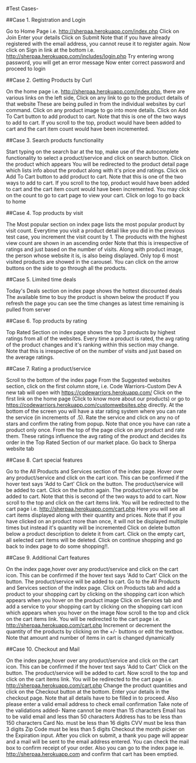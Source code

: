 #Test Cases-


##Case 1. Registration and Login  

Go to Home Page i.e. http://sherpaa.herokuapp.com/index.php
Click on Join
Enter your details
Click on Submit
Note that if you have already registered with the email address, you cannot reuse it to register again.
Now click on Sign in link at the bottom i.e. http://sherpaa.herokuapp.com/includes/login.php
Try entering wrong password, you will get an error message
Now enter correct password and proceed to login

##Case 2. Getting Products by Curl 

On the home page i.e. http://sherpaa.herokuapp.com/index.php, there are various links on the left side,
Click on any link to go to the product details of that website
These are being pulled in from the individual websites by curl command.
Click on any product image to go into more details.
Click on Add To Cart button to add product to cart. 
Note that this is one of the two ways to add to cart.
If you scroll to the top, product would have been added to cart and the cart item count would have been incremented.

##Case 3. Search products functionality

Start typing on the search bar at the top, make use of the autocomplete functionality to select a product/service and click on search button.
Click on the product which appears
You will be redirected to the product detail page which lists info about the product along with it's price and ratings.
Click on Add To Cart button to add product to cart. 
Note that this is one of the two ways to add to cart.
If you scroll to the top, product would have been added to cart and the cart item count would have been incremented.
You may click on the count to go to cart page to view your cart.
Click on logo to go back to home

##Case 4. Top products by visit

The Most popular section on index page lists the most popular product by visit count.
Everytime you visit a product detail like you did in the previous test case, you increment the visit count by 1.
The products with the highest view count are shown in an ascending order
Note that this is irrespective of ratings and just based on the number of visits.
Along with product image, the person whose website it is, is also being displayed.
Only top 6 most visited products are showed in the carousel.
You can click on the arrow buttons on the side to go through all the products.

##Case 5. Limited time deals 

Today's Deals section on index page shows the hottest discounted deals
The available time to buy the product is shown below the product
If you refresh the page you can see the time changes as latest time remaining is pulled from server

##Case 6. Top products by rating

Top Rated Section on index page shows the top 3 products by highest ratings from all of the websites.
Every time a product is rated, the avg rating of the product changes and it's ranking within this section may change.
Note that this is irrespective of on the number of visits and just based on the average ratings.

##Case 7. Rating a product/service

Scroll to the bottom of the index page
From the Suggested websites section, click on the first column store, i.e. Code Warriors-Custom Dev 
A new tab will open with https://codewarriors.herokuapp.com/
Click on the first link on the home page (Click to know more about our products) or go to https://codewarriors.herokuapp.com/customwebsites.php directly.
At the bottom of the screen you will have a star rating system where you can rate the service (in increments of .5).
Rate the service and click on any no of stars and confirm the rating from popup.
Note that once you have can rate a product only once.
From the top of the page click on any product and rate them.
These ratings influence the avg rating of the product and decides its order in the Top Rated Section of our market place.
Go back to Sherpa website tab

##Case 8. Cart special features 

Go to the All Products and Services section of the index page.
Hover over any product/service and click on the cart icon. This can be confirmed if the hover text says 'Add to Cart'
Click on the button.
The product/service will be added to cart.
Click on the button again.
The product/service will be added to cart.
Note that this is second of the two ways to add to cart.
Now scroll to the top and click on the cart items link.
You will be redirected to the cart page i.e. http://sherpaa.herokuapp.com/cart.php
Here you will see all cart items displayed along with their quantity and prices.
Note that if you have clicked on an product more than once, it will not be displayed multiple times but instead it's quantity will be incremented
Click on delete button below a product description to delete it from cart.
Click on the empty cart, all selected cart items will be deleted.
Click on continue shopping and go back to index page to do some shopping!!.

##Case 9. Additional Cart features

On the index page,hover over any product/service and click on the cart icon. This can be confirmed if the hover text says 'Add to Cart'
Click on the button.
The product/service will be added to cart.
Go to the All Products and Services section of the index page.
Click on Products tab and add a product to your shopping cart by clicking on the shopping cart icon which appears when you hover on the product image
Click on Services tab and add a service to your shopping cart by clicking on the shopping cart icon which appears when you hover on the image
Now scroll to the top and click on the cart items link.
You will be redirected to the cart page i.e. http://sherpaa.herokuapp.com/cart.php
Increment or decrement the quantity of the products by clicking on the +/- buttons or edit the textbox.
Note that amount and number of items in cart is changed dynamically 

##Case 10. Checkout and Mail 

On the index page,hover over any product/service and click on the cart icon. This can be confirmed if the hover text says 'Add to Cart'
Click on the button.
The product/service will be added to cart.
Now scroll to the top and click on the cart items link.
You will be redirected to the cart page i.e. http://sherpaa.herokuapp.com/cart.php
Change the product quantities and click on the Checkout button at the bottom.
Enter your details in the checkout page.
Note that all details have to be filled in to proceed. Also please enter a valid email address to check email confirmation
Take note of the validations added-
	Name cannot be more than 15 characters 
	Email has to be valid email and less than 50 characters
	Address has to be less than 150 characters
	Card No. must be less than 16 digits 
	CVV must be less than 3 digits 
	Zip Code must be less than 5 digits
Checkout the month picker on the Expiration input.
After you click on submit, a thank you page will appear and a mail will be sent to the email address entered.
You can check the mail box to confirm receipt of your order.
Also you can go to the index page ie. http://sherpaa.herokuapp.com and confirm that cart has been emptied.
